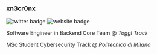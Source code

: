 ### xn3cr0nx

![twitter badge](https://img.shields.io/badge/twitter-@xn3cr0nx-blue?style=flat-square&link=https://twitter.com/xn3cr0nx&logo=twitter)
![website badge](https://img.shields.io/badge/website-patrickjusic.com-green?style=flat-square&link=https://patrickjusic.com)

Software Engineer in Backend Core Team @ *Toggl Track*

MSc Student Cybersecurity Track @ *Politecnico di Milano*
